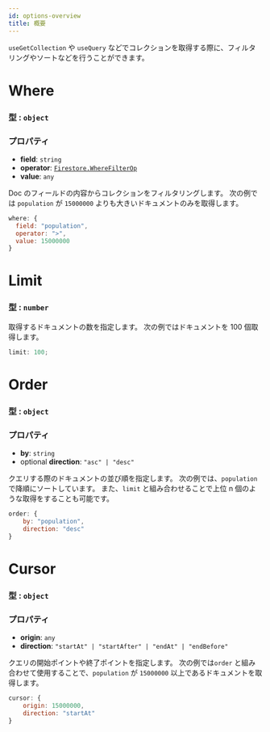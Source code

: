 ```yaml
---
id: options-overview
title: 概要
---
```


`useGetCollection` や `useQuery` などでコレクションを取得する際に、フィルタリングやソートなどを行うことができます。

# Where

### 型 : `object`

### プロパティ

- **field**: `string`
- **operator**: [`Firestore.WhereFilterOp`](https://firebase.google.com/docs/reference/node/firebase.firestore.html?hl=ja#wherefilterop)
- **value**: `any`

Doc のフィールドの内容からコレクションをフィルタリングします。
次の例では `population` が `15000000` よりも大きいドキュメントのみを取得します。

```js
where: {
  field: "population",
  operator: ">",
  value: 15000000
}
```

# Limit

### 型 : `number`

取得するドキュメントの数を指定します。
次の例ではドキュメントを 100 個取得します。

```js
limit: 100;
```

# Order

### 型 : `object`

### プロパティ

- **by**: `string`
- <span class="highlight">optional</span> **direction**: `"asc" | "desc"`

クエリする際のドキュメントの並び順を指定します。
次の例では、`population` で降順にソートしています。
また、`limit` と組み合わせることで上位 n 個のような取得をすることも可能です。

```js
order: {
    by: "population",
    direction: "desc"
}
```

# Cursor

### 型 : `object`

### プロパティ

- **origin**: `any`
- **direction**: `"startAt" | "startAfter" | "endAt" | "endBefore"`

クエリの開始ポイントや終了ポイントを指定します。
次の例では`order` と組み合わせて使用することで、`population` が `15000000` 以上であるドキュメントを取得します。

```js
cursor: {
    origin: 15000000,
    direction: "startAt"
}
```
